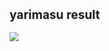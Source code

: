 ## yarimasu result
<img src="https://user-images.githubusercontent.com/33628588/100645675-57650200-3380-11eb-8eda-149eaec7677e.gif">
